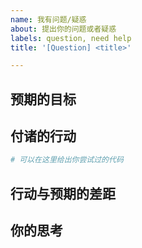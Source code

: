 ```yaml
---
name: 我有问题/疑惑
about: 提出你的问题或者疑惑
labels: question, need help
title: '[Question] <title>'

---
```


<!--请注意：请注意：不规范的问题会被部署的 issue bot 自动关闭。-->

## 预期的目标
<!--你想要做什么？描述的越清楚越好哦~-->
    

## 付诸的行动
<!--你尝试过的解决方案，你做过些什么事情-->

```python
# 可以在这里给出你尝试过的代码

```
## 行动与预期的差距
<!--给出你出现的问题的具体情况，这对想帮助你的人很有用-->

## 你的思考
<!--写出你的思想过程，对于提升自己很有帮助哦-->
